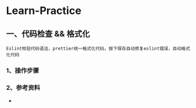 # Learn-Practice
## 一、代码检查 && 格式化
```
Eslint校验代码语法，prettier统一格式化代码，按下保存自动修复eslint错误，自动格式化代码
```
### 1、操作步骤
### 2、参考资料
+ [](https://my.oschina.net/u/3347851/blog/4760687)